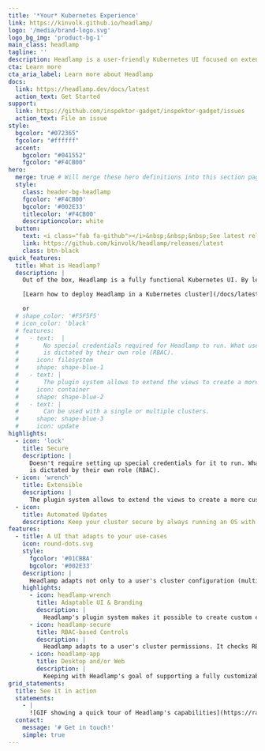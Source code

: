 ```yaml
---
title: '*Your* Kubernetes Experience'
link: https://kinvolk.github.io/headlamp/
logo: '/media/brand-logo.svg'
logo_bg_img: 'product-bg-1'
main_class: headlamp
tagline: ''
description: Headlamp is a user-friendly Kubernetes UI focused on extensibility
cta: Learn more
cta_aria_label: Learn more about Headlamp
docs:
  link: https://headlamp.dev/docs/latest
  action_text: Get Started
support:
  link: https://github.com/inspektor-gadget/inspektor-gadget/issues
  action_text: File an issue
style:
  bgcolor: "#072365"
  fgcolor: "#ffffff"
  accent:
    bgcolor: "#041552"
    fgcolor: "#F4CB00"
hero:
  merge: true # Will merge these hero definitions into this section pages
  style:
    class: header-bg-headlamp
    fgcolor: '#F4CB00'
    bgcolor: '#002E33'
    titlecolor: '#F4CB00'
    descriptioncolor: white
  button:
    text: <i class="fab fa-github"></i>&nbsp;&nbsp;&nbsp;See latest release
    link: https://github.com/kinvolk/headlamp/releases/latest
    class: btn-black
quick_features:
  title: What is Headlamp?
  description: |
    Out of the box, Headlamp is a fully functional Kubernetes UI. By leveraging its powerful plugin system, builders can shape Headlamp to fit their bespoke use-cases, products, and environments.

    [Learn how to deploy Headlamp in a Kubernetes cluster](/docs/latest/installation/in-cluster)

    or
  # shape_color: '#F5F5F5'
  # icon_color: 'black'
  # features:
  #   - text:  |
  #       No special credentials required for Headlamp to run. What users can do
  #       is dictated by their own role (RBAC).
  #     icon: filesystem
  #     shape: shape-blue-1
  #   - text: |
  #       The plugin system allows to extend the views to create a more custom user-experience.
  #     icon: container
  #     shape: shape-blue-2
  #   - text: |
  #       Can be used with a single or multiple clusters.
  #     shape: shape-blue-3
  #     icon: update
highlights:
  - icon: 'lock'
    title: Secure
    description: |
      Doesn't require setting up special credentials for it to run. What users can do
      is dictated by their own role (RBAC).
  - icon: 'wrench'
    title: Extensible
    description: |
      The plugin system allows to extend the views to create a more custom user-experience.
  - icon:
    title: Automated Updates
    description: Keep your cluster secure by always running an OS with the latest security updates and features
features:
  - title: A UI that adapts to your use-cases
    icon: round-dots.svg
    style:
      fgcolor: '#01CBBA'
      bgcolor: '#002E33'
    description: |
      Headlamp adapts not only to a user's cluster configuration (multiple or single cluster, permissions-based UI, etc.), but its powerful plugin system allows builders to customize the experience with new functionality that fits their products.
    highlights:
      - icon: headlamp-wrench
        title: Adaptable UI & Branding
        description: |
          Headlamp's plugin system makes it possible to create custom experiences with minimal effort; add/extend views, customize branding, etc.
      - icon: headlamp-secure
        title: RBAC-based Controls
        description: |
          Headlamp adapts to a user's cluster permissions. It checks RBAC and displays actions like *delete* or *edit* only if the user has the permissions to do so.
      - icon: headlamp-app
        title: Desktop and/or Web
        description: |
          Keeping with Headlamp's goal of supporting a fully customizable exprience, it can be run as a web app, desktop app, or both.
grid_statements:
  title: See it in action
  statements:
    - |
      ![GIF showing a quick tour of Headlamp's capabilities](https://raw.githubusercontent.com/kinvolk/headlamp/screenshots/videos/headlamp_quick_run.gif)
  contact:
    message: '# Get in touch!'
    simple: true
---
```

